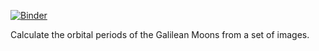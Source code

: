 [![Binder](https://mybinder.org/badge_logo.svg)](https://mybinder.org/v2/gh/HeartArt/A101_Galilean_Moons/HEAD)

Calculate the orbital periods of the Galilean Moons from a set of images.
